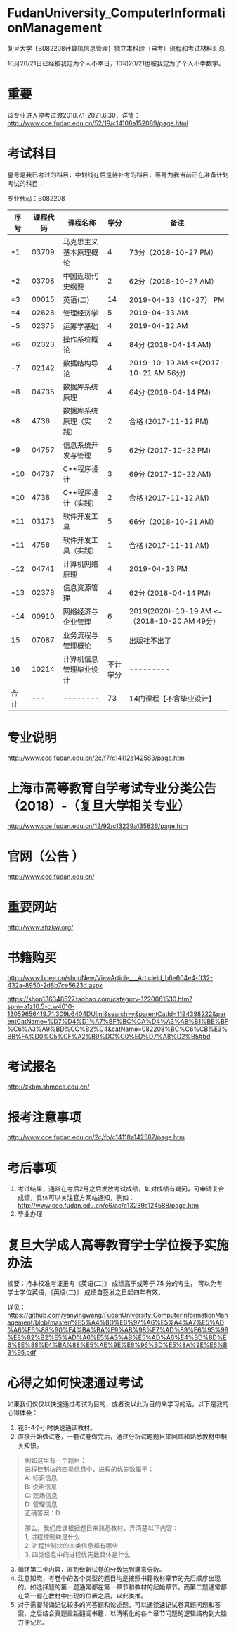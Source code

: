 # FudanUniversity_ComputerInformationManagement
复旦大学【B082208计算机信息管理】独立本科段（自考）流程和考试材料汇总


10月20/21日已经被我定为个人不幸日，10和20/21也被我定为了个人不幸数字。

# 重要
该专业进入停考过渡2018.7.1-2021.6.30，详情：http://www.cce.fudan.edu.cn/52/19/c14108a152089/page.html


# 考试科目
星号是我已考过的科目，中划线在后是待补考的科目，等号为我当前正在准备计划考试的科目：

专业代码：B082208

| 序号 | 课程代码 | 课程名称               | 学分     | 备注                        |
| ---- | -------- | ---------------------- | -------- | --------------------------- |
|*1    | 03709    | 马克思主义基本原理概论 | 4           | 73分（2018-10-27 PM） |
|*2    | 03708	  | 中国近现代史纲要	    | 2	          | 62分（2018-10-27 AM） |
|=3    | 00015	  | 英语(二)	        | 14	      | 2019-04-13（10-27） PM|
|=4    | 02628	  | 管理经济学	        | 5  	      | 2019-04-13 AM        |
|=5    | 02375	  | 运筹学基础	        | 4	          | 2019-04-12 AM         |
|*6    | 02323	  | 操作系统概论          | 4	      | 84分 (2018-04-14 AM)  |
|-7    | 02142	  | 数据结构导论          | 4	      | 2019-10-19 AM <=(2017-10-21 AM 56分) |
|*8    | 04735	  | 数据库系统原理        | 4	      | 64分 (2018-04-14 PM)  |
|*8    | 4736	  | 数据库系统原理（实践） | 2	      | 合格 (2017-11-12 PM)  |
|*9    | 04757	  | 信息系统开发与管理     | 5	      | 62分 (2017-10-22 PM)  |
|*10   | 04737	  | C++程序设计	         | 3	      | 69分 (2017-10-22 AM)  |
|*10   | 4738	  | C++程序设计（实践）    | 2	      | 合格 (2017-11-12 AM)  |
|*11   | 03173	  | 软件开发工具          | 5	      | 66分（2018-10-21 AM） |
|*11   | 4756 	  | 软件开发工具（实践）   | 1	      | 合格 (2017-11-11 AM)  |
|=12   | 04741	  | 计算机网络原理        | 4	      | 2019-04-13 PM         |
|*13   | 02378	  | 信息资源管理          | 4	      | 62分 (2018-04-14 PM)  |
|-14   | 00910	  | 网络经济与企业管理     | 6	      | 2019(2020)-10-19 AM <=（2018-10-20 AM 49分） |
| 15   | 07087	  | 业务流程与管理概论     | 5	      | 出版社不出了           |
| 16   | 10214	  | 计算机信息管理毕业设计 | 不计学分 | ---------                |
| 合计 | ---       | -------- 	   	     | 73	      | 14门课程【不含毕业设计】|


# 专业说明
http://www.cce.fudan.edu.cn/2c/f7/c14112a142583/page.htm


# 上海市高等教育自学考试专业分类公告（2018）-（复旦大学相关专业）
http://www.cce.fudan.edu.cn/12/92/c13239a135826/page.htm


# 官网（公告 ）
http://www.cce.fudan.edu.cn/


# 重要网站
http://www.shzkw.org/


# 书籍购买
http://www.boee.cn/shopNew/ViewArticle___ArticleId_b6e604e4-ff32-432a-8950-2d8b7ce5623d.aspx

https://shop136348527.taobao.com/category-1220061530.htm?spm=a1z10.5-c.w4010-13059656419.71.309b6404DUIjnI&search=y&parentCatId=1194398222&parentCatName=%D7%D4%D1%A7%BF%BC%CA%D4%A3%A8%B1%BE%BF%C6%A3%A9%BD%CC%B2%C4&catName=082208%BC%C6%CB%E3%BB%FA%D0%C5%CF%A2%B9%DC%C0%ED%D7%A8%D2%B5#bd


# 考试报名
http://zkbm.shmeea.edu.cn/

# 报考注意事项
http://www.cce.fudan.edu.cn/2c/fb/c14118a142587/page.htm

# 考后事项


1. 考试结果，通常在考后2月之后发放考试成绩，如对成绩有疑问，可申请复合成绩，具体可以关注官方网站通知，例如：http://www.cce.fudan.edu.cn/e6/ac/c13239a124588/page.htm
2. 毕业办理


# 复旦大学成人高等教育学士学位授予实施办法
摘要：持本校准考证报考《英语(二)》 成绩高于或等于 75 分的考生， 可以免考学士学位英语，《英语(二)》 成绩自签发之日起四年有效。

详见： https://github.com/yanyingwang/FudanUniversity_ComputerInformationManagement/blob/master/%E5%A4%8D%E6%97%A6%E5%A4%A7%E5%AD%A6%E6%88%90%E4%BA%BA%E9%AB%98%E7%AD%89%E6%95%99%E8%82%B2%E5%AD%A6%E5%A3%AB%E5%AD%A6%E4%BD%8D%E6%8E%88%E4%BA%88%E5%AE%9E%E6%96%BD%E5%8A%9E%E6%B3%95.pdf



# 心得之如何快速通过考试
如果我们仅仅以快速通过考试为目的，或者说以此为目的来学习的话，以下是我的心得体会：
1. 花3-4个小时快速通读教材。
2. 直接开始做试卷，一套试卷做完后，通过分析试题题目来回顾和熟悉教材中相关知识。 
>
> 例如这里有一个题目：  
> 进程控制块的四类信息中，进程的优先数属于：  
> A: 标识信息  
> B: 说明信息  
> C: 现场信息  
> D: 管理信息  
> 正确答案：D  
> 
> 那么，我们应该根据题目来熟悉教材，弄清楚以下内容：  
> 1, 进程控制块是什么  
> 2, 进程控制块的四类信息都有哪些  
> 3, 四类信息中的进程优先数具体是什么  
>
3. 循环第二步内容，直到做新试卷的分数达到满意分数。
4. 注意知晓，考卷中的各个类型的题目均是按照书籍教材章节的先后顺序出现的。如选择题的第一题通常都在第一章节和教材的起始章节，而第二题通常都在第一题在教材中出现的位置之后，以此类推。
5. 对于需要背诵记忆较多的问答题和论述题，可以通读速记试卷真题问题和答案，之后结合真题重新翻阅书籍，以清晰化的各个章节问题的逻辑结构到大脑方便记忆。

